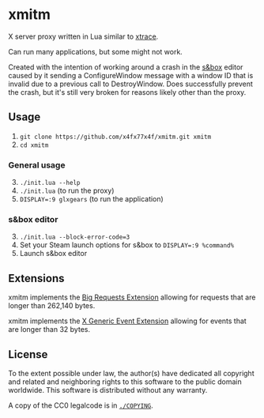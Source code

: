 # xmitm
X server proxy written in Lua similar to [xtrace](https://tracker.debian.org/pkg/xtrace).

Can run many applications, but some might not work.

Created with the intention of working around a crash in the [s&box](https://sbox.facepunch.com/about/) editor caused by it sending a ConfigureWindow message with a window ID that is invalid due to a previous call to DestroyWindow. Does successfully prevent the crash, but it's still very broken for reasons likely other than the proxy.

## Usage
1. `git clone https://github.com/x4fx77x4f/xmitm.git xmitm`
2. `cd xmitm`

### General usage
3. `./init.lua --help`
4. `./init.lua` (to run the proxy)
5. `DISPLAY=:9 glxgears` (to run the application)

### s&box editor
3. `./init.lua --block-error-code=3`
4. Set your Steam launch options for s&box to `DISPLAY=:9 %command%`
5. Launch s&box editor

## Extensions
xmitm implements the [Big Requests Extension](https://www.x.org/releases/X11R7.6/doc/bigreqsproto/bigreq.html) allowing for requests that are longer than 262,140 bytes.

xmitm implements the [X Generic Event Extension](https://www.x.org/releases/X11R7.6/doc/xextproto/geproto.html) allowing for events that are longer than 32 bytes.

## License
To the extent possible under law, the author(s) have dedicated all copyright and related and neighboring rights to this software to the public domain worldwide. This software is distributed without any warranty.

A copy of the CC0 legalcode is in [`./COPYING`](./COPYING).
